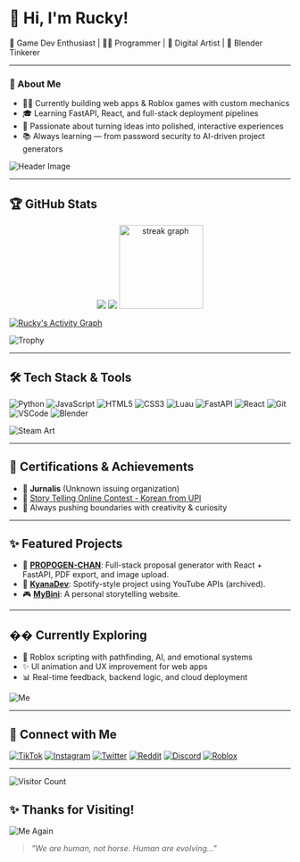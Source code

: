 # 👋 Hi, I'm Rucky!

🎩 Game Dev Enthusiast | 👨‍💻 Programmer | 🎨 Digital Artist | 🔧 Blender Tinkerer

---

### 🧠 About Me

- 👨‍💻 Currently building web apps & Roblox games with custom mechanics
- 🎓 Learning FastAPI, React, and full-stack deployment pipelines
- 🎯 Passionate about turning ideas into polished, interactive experiences
- 📚 Always learning — from password security to AI-driven project generators

![Header Image](https://shared.akamai.steamstatic.com/store_item_assets/steam/apps/3296260/extras/title.png?t=1747218917)

---

## 🏆 GitHub Stats
<p align="center">
  <img src="https://github-readme-stats.vercel.app/api?username=RUckyTheGreat&theme=radical&show_icons=true&hide_border=true&count_private=true" />
  <img src="https://github-readme-stats.vercel.app/api/top-langs/?username=RUckyTheGreat&theme=radical&layout=compact&hide_border=true" />
   <img src="https://streak-stats.demolab.com?user=RUckyTheGreat&locale=en&mode=daily&theme=radical&hide_border=false&border_radius=5&order=3" height="150" alt="streak graph"  />
</p>

[![Rucky's Activity Graph](https://github-readme-activity-graph.vercel.app/graph?username=RUckyTheGreat&bg_color=0d1117&color=ffffff&line=ff4f8b&point=fcd12a&area=true&hide_border=true)](https://github.com/ashutosh00710/github-readme-activity-graph)

![Trophy](https://github-profile-trophy.vercel.app/?username=RUckyTheGreat&theme=radical)

---

## 🛠 Tech Stack & Tools

![Python](https://img.shields.io/badge/python-3670A0?style=for-the-badge&logo=python&logoColor=ffdd54)
![JavaScript](https://img.shields.io/badge/javascript-%23323330.svg?style=for-the-badge&logo=javascript&logoColor=%23F7DF1E)
![HTML5](https://img.shields.io/badge/html5-%23E34F26.svg?style=for-the-badge&logo=html5&logoColor=white)
![CSS3](https://img.shields.io/badge/css3-%231572B6.svg?style=for-the-badge&logo=css3&logoColor=white)
![Luau](https://img.shields.io/badge/luau-blue?style=for-the-badge&logo=lua&logoColor=white)
![FastAPI](https://img.shields.io/badge/fastapi-005f73?style=for-the-badge&logo=fastapi&logoColor=white)
![React](https://img.shields.io/badge/react-20232A?style=for-the-badge&logo=react&logoColor=61DAFB)
![Git](https://img.shields.io/badge/git-F05032?style=for-the-badge&logo=git&logoColor=white)
![VSCode](https://img.shields.io/badge/vscode-007ACC?style=for-the-badge&logo=visual%20studio%20code&logoColor=white)
![Blender](https://img.shields.io/badge/blender-F5792A?style=for-the-badge&logo=blender&logoColor=white)

![Steam Art](https://images.steamusercontent.com/ugc/18020879235061954736/A37FFD23E52EFE068C0A0EEBE1C68D839A4D3D09/?imw=5000&imh=5000&ima=fit&impolicy=Letterbox&imcolor=%23000000&letterbox=false)

---

## 🏅 Certifications & Achievements

- 🥇 **Jurnalis** (Unknown issuing organization)
- 🥈 [Story Telling Online Contest - Korean from UPI](https://drive.google.com/file/d/1aIYjaRizw5xI_F_JvDXlWU3w40tk1tmL/view?usp=drive_link)
- 🧠 Always pushing boundaries with creativity & curiosity

---

## ✨ Featured Projects

- 🧟 [**PROPOGEN-CHAN**](https://github.com/RUckyTheGreat/Propogen-Chan): Full-stack proposal generator with React + FastAPI, PDF export, and image upload.
- 🔐 [**KyanaDev**](https://github.com/RUckyTheGreat/KyaNaDeApp): Spotify-style project using YouTube APIs (archived).
- 🎮 [**MyBini**](https://github.com/RUckyTheGreat/MyKisahRucky): A personal storytelling website.

---

## �� Currently Exploring

- 🤖 Roblox scripting with pathfinding, AI, and emotional systems
- ✨ UI animation and UX improvement for web apps
- 📊 Real-time feedback, backend logic, and cloud deployment

![Me](https://images.steamusercontent.com/ugc/12116828473796026703/5DCEF9C3AA8E1FD3542CCC4CA9713E82C70775E1/?imw=5000&imh=5000&ima=fit&impolicy=Letterbox&imcolor=%23000000&letterbox=false)

---

## 🔗 Connect with Me

[![TikTok](https://img.shields.io/badge/TikTok-%23000000.svg?style=for-the-badge&logo=tiktok&logoColor=white)](https://www.tiktok.com/@naptuneeel)
[![Instagram](https://img.shields.io/badge/Instagram-%23E4405F.svg?style=for-the-badge&logo=instagram&logoColor=white)](https://www.instagram.com/vyu_tune)
[![Twitter](https://img.shields.io/badge/Twitter-%231DA1F2.svg?style=for-the-badge&logo=twitter&logoColor=white)](https://twitter.com/ruckishuman)
[![Reddit](https://img.shields.io/badge/Reddit-%23FF4500.svg?style=for-the-badge&logo=reddit&logoColor=white)](https://www.reddit.com/user/critical_Ravine)
[![Discord](https://img.shields.io/badge/Discord-%237289DA.svg?style=for-the-badge&logo=discord&logoColor=white)](https://discord.gg/2zwUr3jaHx)
[![Roblox](https://img.shields.io/badge/Roblox-%2320232a.svg?style=for-the-badge&logo=roblox&logoColor=white)](https://www.roblox.com/users/3101268537/profile)

---

![Visitor Count](https://komarev.com/ghpvc/?username=RUckyTheGreat&color=blue)

## ✨ Thanks for Visiting!

![Me Again](https://images.steamusercontent.com/ugc/14538439570979846740/546D8D8833264E1F2841943ECFE6262609E5234D/?imw=5000&imh=5000&ima=fit&impolicy=Letterbox&imcolor=%23000000&letterbox=false)

> _"We are human, not horse. Human are evolving..."_
